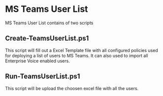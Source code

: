 # MS Teams User List
MS Teams User List contains of two scripts

## Create-TeamsUserList.ps1
This script will fill out a Excel Template file with all configured policies used for deploying a list of users to MS Teams. It can also used to import all Enterprise Voice enabled users.

## Run-TeamsUserList.ps1
This script will be upload the choosen excel file with all the users.